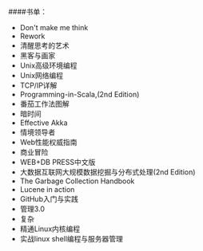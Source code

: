 ####书单：
* Don't make me think
* Rework
* 清醒思考的艺术
* 黑客与画家
* Unix高级环境编程
* Unix网络编程
* TCP/IP详解
* Programming-in-Scala,(2nd Edition)
* 番茄工作法图解
* 暗时间
* Effective Akka
* 情境领导者
* Web性能权威指南
* 商业冒险
* WEB+DB PRESS中文版
* 大数据互联网大规模数据挖掘与分布式处理(2nd Edition)
* The Garbage Collection Handbook
* Lucene in action
* GitHub入门与实践
* 管理3.0
* 复杂
* 精通Linux内核编程
* 实战linux shell编程与服务器管理

